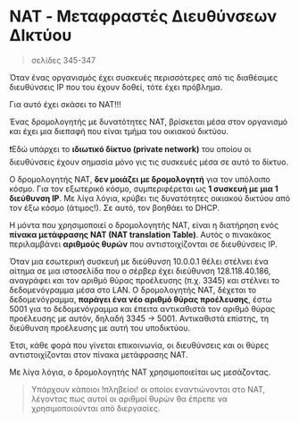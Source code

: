 # NAT - Μεταφραστές Διευθύνσεων ΔΙκτύου

>σελίδες 345-347

Όταν ένας οργανισμός έχει συσκευές περισσότερες από τις διαθέσιμες διευθύνσεις IP που του έχουν δοθεί, τότε έχει πρόβλημα.

Για αυτό έχει σκάσει το NAT!!!

Ένας δρομολογητής με δυνατότητες NAT, βρίσκεται μέσα στον οργανισμό και έχει μια διεπαφή που είναι τμήμα του οικιακού δικτύου.

❗Εδώ υπάρχει το **ιδιωτικό δίκτυο (private network)** του οποίου οι διευθύνσεις έχουν σημασία μόνο γις τις συσκευές μέσα σε αυτό το δίκτυο.

Ο δρομολογητής NAT, **δεν μοιάζει με δρομολογητή** για τον υπόλοιπο κόσμο. Για τον εξωτερικό κόσμο, συμπεριφέρεται ως **1 συσκευή με μια 1 διεύθυνση IP**. Με λίγα λόγια, κρύβει τις δυνατότητες οικιακού δικτύου από τον έξω κόσμο (άτιμος!). Σε αυτό, τον βοηθάει το DHCP.

Η μόντα που χρησιμοποιεί ο δρομολογητής ΝΑΤ, είναι η διατήρηση ενός **πίνακα μετάφρασης NAT (NAT translation Table)**. Αυτός ο πινακάκος περιλαμβάνει **αριθμούς θυρών** που αντιστοιχίζονται σε διευθύνσεις IP.

Όταν μια εσωτερική συσκευή με διεύθυνση 10.0.0.1 θέλει στέλνει ένα αίτημα σε μια ιστοσελίδα που ο σέρβερ έχει διεύθυνση 128.118.40.186, αναγράφει και τον αριθμό θύρας προέλευσης (π.χ. 3345) και στέλνει το δεδομενόγραμμα μέσα στο LAN. Ο δρομολογητής ΝΑΤ, δέχεται το δεδομενόγραμμα, **παράγει ένα νέο αριθμό θύρας προέλευσης**, έστω 5001 για το δεδομενόγραμμα και έπειτα αντικαθιστά τον αριθμό θύρας προέλευσης με αυτόν, δηλαδή 3345 -> 5001. Αντικαθιστά επίστης, τη διεύθυνση προέλευσης με αυτή του υποδικτύου. 

Έτσι, κάθε φορά που γίνεται επικοινωνία, οι διευθύνσεις και οι θύρες αντιστοιχίζονται στον πίνακα μετάφρασης NAT. 

Με λίγα λόγια, ο δρομολογητής ΝΑΤ χρησιμοποιείται ως μεσάζοντας.

> Υπάρχουν κάποιοι !πληβείοι! οι οποίοι εναντιώνονται στο NAT, λέγοντας πως αυτοί οι αριθμοί θυρών θα έπρεπε να χρησιμοποιούνται από διεργασίες.